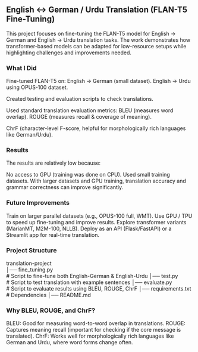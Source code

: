 ## English ↔ German / Urdu Translation (FLAN-T5 Fine-Tuning)

This project focuses on fine-tuning the FLAN-T5 model for English → German and English → Urdu translation tasks.
The work demonstrates how transformer-based models can be adapted for low-resource setups while highlighting challenges and improvements needed.

### What I Did

Fine-tuned FLAN-T5 on:
English → German (small dataset).
English → Urdu using OPUS-100 dataset.

Created testing and evaluation scripts to check translations.

Used standard translation evaluation metrics:
BLEU (measures word overlap).
ROUGE (measures recall & coverage of meaning).

ChrF (character-level F-score, helpful for morphologically rich languages like German/Urdu).

### Results

The results are relatively low because:

No access to GPU (training was done on CPU).
Used small training datasets.
With larger datasets and GPU training, translation accuracy and grammar correctness can improve significantly.

### Future Improvements

Train on larger parallel datasets (e.g., OPUS-100 full, WMT).
Use GPU / TPU to speed up fine-tuning and improve results.
Explore transformer variants (MarianMT, M2M-100, NLLB).
Deploy as an API (Flask/FastAPI) or a Streamlit app for real-time translation.

### Project Structure
translation-project<br>
│── fine_tuning.py<br>              # Script to fine-tune both English-German & English-Urdu
│── test.py<br>                     # Script to test translation with example sentences
│── evaluate.py<br>                  # Script to evaluate results using BLEU, ROUGE, ChrF
│── requirements.txt<br>            # Dependencies
│── README.md<br> 

### Why BLEU, ROUGE, and ChrF?

BLEU: Good for measuring word-to-word overlap in translations.
ROUGE: Captures meaning recall (important for checking if the core message is translated).
ChrF: Works well for morphologically rich languages like German and Urdu, where word forms change often.
